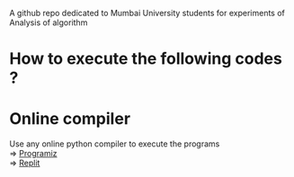 A github repo dedicated to Mumbai University students for experiments of Analysis of algorithm

# How to execute the following codes ?

# Online compiler

Use any online python compiler to execute the programs <br>
=> [Programiz](https://www.programiz.com/python-programming/online-compiler/) <br>
=> [Replit](https://replit.com/)
 

